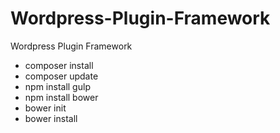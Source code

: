 Wordpress-Plugin-Framework
==========================

Wordpress Plugin Framework


* composer install
* composer update
* npm install gulp
* npm install bower
* bower init
* bower install <package name>

